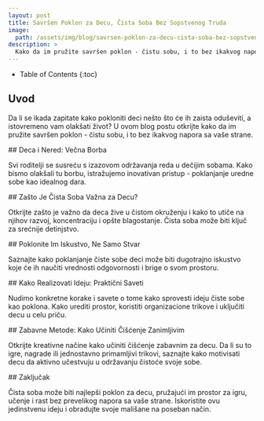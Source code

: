 ```yaml
---
layout: post
title: Savršen Poklon za Decu, Čista Soba Bez Sopstvenog Truda
image: 
  path: /assets/img/blog/savrsen-poklon-za-decu-cista-soba-bez-sopstvenog-truda_dubinsko_pranje_ba.png
description: >
  Kako da im pružite savršen poklon - čistu sobu, i to bez ikakvog napora sa vaše strane.
---
```



- Table of Contents
{:toc}


## Uvod

Da li se ikada zapitate kako pokloniti deci nešto što će ih zaista oduševiti, a istovremeno vam olakšati život? U ovom blog postu otkrijte kako da im pružite savršen poklon - čistu sobu, i to bez ikakvog napora sa vaše strane.


## Deca i Nered: Večna Borba

Svi roditelji se susreću s izazovom održavanja reda u dečijim sobama. Kako bismo olakšali tu borbu, istražujemo inovativan pristup - poklanjanje uredne sobe kao idealnog dara.


## Zašto Je Čista Soba Važna za Decu?

Otkrijte zašto je važno da deca žive u čistom okruženju i kako to utiče na njihov razvoj, koncentraciju i opšte blagostanje. Čista soba može biti ključ za srećnije detinjstvo.


## Poklonite Im Iskustvo, Ne Samo Stvar

Saznajte kako poklanjanje čiste sobe deci može biti dugotrajno iskustvo koje će ih naučiti vrednosti odgovornosti i brige o svom prostoru.


## Kako Realizovati Ideju: Praktični Saveti

Nudimo konkretne korake i savete o tome kako sprovesti ideju čiste sobe kao poklona. Kako urediti prostor, koristiti organizacione trikove i uključiti decu u celu priču.


## Zabavne Metode: Kako Učiniti Čišćenje Zanimljivim

Otkrijte kreativne načine kako učiniti čišćenje zabavnim za decu. Da li su to igre, nagrade ili jednostavno primamljivi trikovi, saznajte kako motivisati decu da aktivno učestvuju u održavanju čistoće svoje sobe.


## Zaključak

Čista soba može biti najlepši poklon za decu, pružajući im prostor za igru, učenje i rast bez prevelikog napora sa vaše strane. Iskoristite ovu jedinstvenu ideju i obradujte svoje mališane na poseban način.